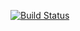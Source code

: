 [![Build Status](https://www.travis-ci.org/EmpireRo/labb1.svg?branch=master)](https://www.travis-ci.org/EmpireRo/labb1)